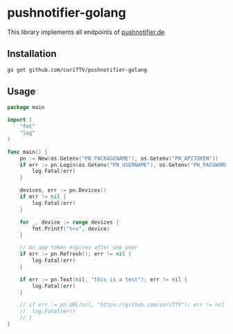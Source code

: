 # pushnotifier-golang

This library implements all endpoints of [pushnotifier.de](pushnotifier.de)

## Installation

```bash
go get github.com/curiTTV/pushnotifier-golang
```

## Usage

```go
package main

import (
    "fmt"
    "log"
)

func main() {
    pn := New(os.Getenv("PN_PACKAGENAME"), os.Getenv("PN_APITOKEN"))
    if err := pn.Login(os.Getenv("PN_USERNAME"), os.Getenv("PN_PASSWORD")); err != nil {
        log.Fatal(err)
    }

    devices, err := pn.Devices()
    if err != nil {
        log.Fatal(err)
    }

    for _, device := range devices {
        fmt.Printf("%+v", device)
    }

    // An app token expires after one year
    if err := pn.Refresh(); err != nil {
        log.Fatal(err)
    }

    if err := pn.Text(nil, "this is a test"); err != nil {
        log.Fatal(err)
    }

    // if err := pn.URL(nil, "https://github.com/curiTTV"); err != nil {
    //  log.Fatal(err)
    // }
}
```
